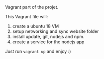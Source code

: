 Vagrant part of the projet.

This Vagrant file will:
1. create a ubuntu 18 VM
2. setup networking and sync website folder
3. install update, git, nodejs and npm.
4. create a service for the nodejs app

Just run `vagrant up` and enjoy :)
